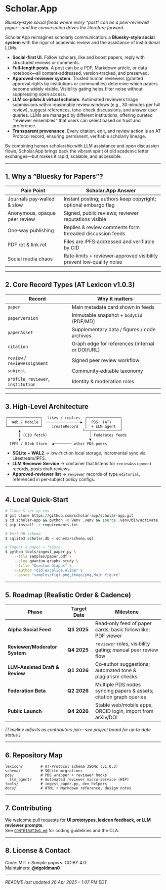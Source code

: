 # Scholar.App

*Bluesky‑style social feeds where every “post” can be a peer‑reviewed paper—and the conversation drives the literature forward.*

Scholar.App reimagines scholarly communication: a **Bluesky-style social system** with the rigor of academic review and the assistance of institutional LLMs.

* **Social-first UI.** Follow scholars, like and boost papers, reply with structured reviews or comments.
* **Full-length posts.** A post can be a PDF, Markdown article, or data notebook—all content-addressed, version-tracked, and preserved.
* **Approved-reviewer system.** Trusted human reviewers (granted approval rights by institutions or communities) determine which papers become widely visible. Visibility gating helps filter noise without suppressing open access.
* **LLM co-pilots & virtual scholars.** Automated reviewers triage submissions within reasonable review windows (e.g., 30 minutes per full review), suggest references, tone-check discussions, and answer user queries. LLMs are managed by different institutions, offering curated "reviewer ensembles" that users can select based on trust and preference.
* **Transparent provenance.** Every citation, edit, and review action is an AT Protocol record, ensuring permanent, verifiable scholarly lineage.

By combining human scholarship with LLM assistance and open discussion flows, Scholar.App brings back the vibrant spirit of old academic letter exchanges—but makes it rapid, scalable, and accessible.

---

## 1. Why a “Bluesky for Papers”?

| Pain Point                    | Scholar.App Answer                                                   |
| ----------------------------- | -------------------------------------------------------------------- |
| Journals pay‑walled & slow    | Instant posting; authors keep copyright; optional embargo flag       |
| Anonymous, opaque peer review | Signed, public reviews; reviewer reputations visible                 |
| One‑way publishing            | Replies & review comments form threaded discussion feeds             |
| PDF rot & link rot            | Files are IPFS‑addressed and verifiable by CID                       |
| Social media chaos            | Rate‑limits + reviewer‑approved visibility prevent low‑quality noise |

---

## 2. Core Record Types (AT Lexicon v1.0.3)

| Record                               | Why it matters                                  |
| ------------------------------------ | ----------------------------------------------- |
| `paper`                              | Main metadata card shown in feeds               |
| `paperVersion`                       | Immutable snapshot + `bodyCid` (PDF/MD)         |
| `paperAsset`                         | Supplementary data / figures / code archives    |
| `citation`                           | Graph edge for references (internal or DOI/URL) |
| `review` / `reviewAssignment`        | Signed peer review workflow                     |
| `subject`                            | Community‑editable taxonomy                     |
| `profile`, `reviewer`, `institution` | Identity & moderation roles                     |

---

## 3. High‑Level Architecture

```
┌───────────────┐  likes / replies  ┌───────────────┐
│  Web / Mobile │ ────────────────▶ │  PDS  (AT)    │
└───────────────┘    createRecord   │  + LLM agent  │
      ▲                            └──┬─────────────┘
      │ (CID fetch)                   │ federates feeds
      ▼                               ▼
  IPFS / Blob Store  ◀──────── other PDS peers
```

- **SQLite + WAL2** → low‑friction local storage, incremental sync via Litestream/IPFS.
- **LLM Reviewer Service** → container that listens for `reviewAssignment` records, posts draft reviews.
- **Approved‑reviewer list** → `reviewer` records of type `editorial`, referenced in per‑subject policy configs.

---

## 4. Local Quick‑Start

```bash
# Clone & set up env
$ git clone https://github.com/scholar-app/scholar-app.git
$ cd scholar-app && python -m venv .venv && source .venv/bin/activate
$ pip install -r requirements.txt

# Init DB schema
$ sqlite3 scholar.db < schema/schema.sql

# Ingest a paper + figure
$ python tools/ingest_paper.py \
    --file samples/paper.pdf \
    --slug quantum-graphs-study \
    --title "Quantum Graphs" \
    --author "did:ex:alice,Alice" \
    --asset "samples/fig1.png,image/png,Main figure"
```

---

## 5. Roadmap (Realistic Order & Cadence)

| Phase                           | Target Date | Milestone                                                          |
| ------------------------------- | ----------- | ------------------------------------------------------------------ |
| **Alpha Social Feed**           | **Q3 2025** | Read‑only feed of paper cards; basic follow/like; PDF viewer       |
| **Reviewer/Moderator System**   | **Q4 2025** | `reviewer` roles, visibility gating; manual peer review flow       |
| **LLM‑Assisted Draft & Review** | **Q1 2026** | Co‑author suggestions; automated tone & plagiarism checks          |
| **Federation Beta**             | **Q2 2026** | Multiple PDS nodes syncing papers & assets; citation graph queries |
| **Public Launch**               | **Q4 2026** | Stable web/mobile apps, ORCID login, import from arXiv/DOI         |

*(Timeline adjusts as contributors join—see project board for up‑to‑date status.)*

---

## 6. Repository Map

```
lexicon/        # AT‑Protocol schema JSONs (v1.0.3)
schema/         # SQLite migrations
pds/            # PDS wrapper + reviewer hooks
  llm_agent/    # Automated reviewer micro‑service (WIP)
tools/          # ingest_paper.py, dev helpers
docs/           # HTML + Markdown reference, design notes
```

---

## 7. Contributing

We welcome pull requests for **UI prototypes, lexicon feedback, or LLM reviewer prompts**.\
See [`CONTRIBUTING.md`](CONTRIBUTING.md) for coding guidelines and the CLA.

---

## 8. License & Contact

*Code*: MIT • *Sample papers*: CC‑BY 4.0.\
Maintainers: **@dgoldman0**

---

*README last updated 26 Apr 2025 – 1:07 PM EDT*



